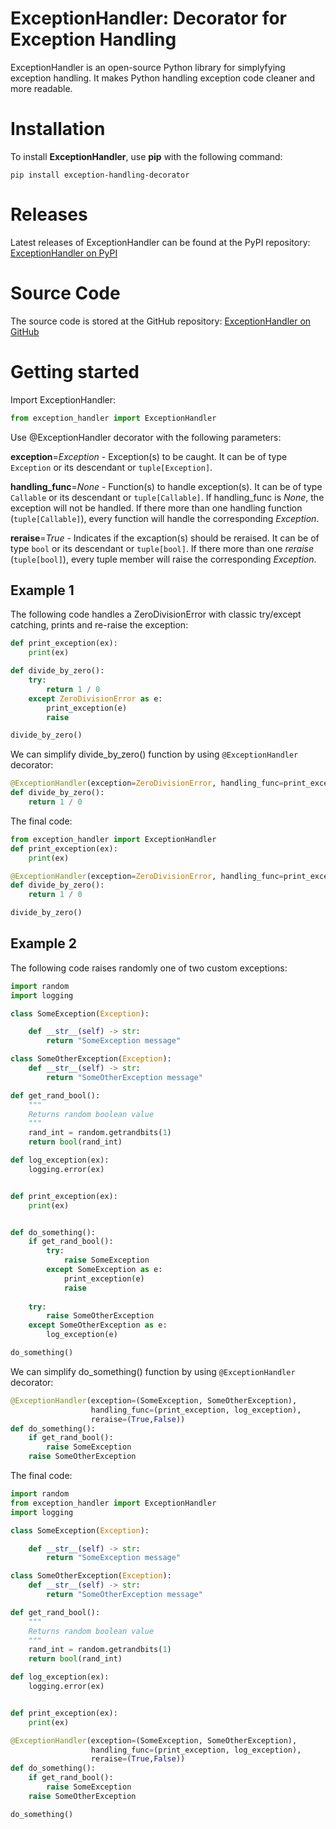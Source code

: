 # ExceptionHandler: Decorator for Exception Handling
ExceptionHandler is an open-source Python library for simplyfying exception handling. It makes Python handling exception code cleaner and more readable.


# Installation
To install **ExceptionHandler**, use **pip** with the following command:

```
pip install exception-handling-decorator
```

# Releases
Latest releases of ExceptionHandler can be found at the PyPI repository: [ExceptionHandler on PyPI](https://pypi.org/project/exception-handling-decorator/)

# Source Code
The source code is stored at the GitHub repository: [ExceptionHandler on GitHub](https://github.com/bpzoran/exception-handling-decorator/)

# Getting started
Import ExceptionHandler:
```python
from exception_handler import ExceptionHandler
```

Use @ExceptionHandler decorator with the following parameters:

**exception**=*Exception* - Exception(s) to be cаught. It can be of type ```Exception``` or its descendant or ```tuple[Exception]```.

**handling_func**=*None* - Function(s) to handle exception(s). It can be of type ```Callable``` or its descendant or ```tuple[Callable]```. If handling_func is *None*, the exception will not be handled. If there more than one handling function (```tuple[Callable]```), every function will handle the corresponding *Exception*.

**reraise**=*True* - Indicates if the excaption(s) should be reraised. It can be of type ```bool``` or its descendant or ```tuple[bool]```. If there more than one *reraise* (```tuple[bool]```), every tuple member will raise the corresponding *Exception*.


## Example 1

The following code handles a ZeroDivisionError with classic try/except catching, prints and re-raise the exception:
```python
def print_exception(ex):
    print(ex)

def divide_by_zero():
    try:
        return 1 / 0
    except ZeroDivisionError as e:
        print_exception(e)   
        raise

divide_by_zero()
```

We can simplify divide_by_zero() function by using ```@ExceptionHandler``` decorator:
```python
@ExceptionHandler(exception=ZeroDivisionError, handling_func=print_exception, reraise=True)
def divide_by_zero():
    return 1 / 0   
```

The final code:
```python
from exception_handler import ExceptionHandler
def print_exception(ex):
    print(ex)

@ExceptionHandler(exception=ZeroDivisionError, handling_func=print_exception, reraise=True)
def divide_by_zero():
    return 1 / 0  

divide_by_zero()  
```

## Example 2
The following code raises randomly one of two custom exceptions:
```python
import random
import logging

class SomeException(Exception):

    def __str__(self) -> str:
        return "SomeException message"

class SomeOtherException(Exception):
    def __str__(self) -> str:
        return "SomeOtherException message"

def get_rand_bool():
    """
    Returns random boolean value
    """
    rand_int = random.getrandbits(1)
    return bool(rand_int)

def log_exception(ex):
    logging.error(ex)


def print_exception(ex):
    print(ex)    


def do_something():
    if get_rand_bool():
        try:
            raise SomeException
        except SomeException as e:
            print_exception(e)
            raise
            
    try:
        raise SomeOtherException
    except SomeOtherException as e:
        log_exception(e)

do_something()
```

We can simplify do_something() function by using ```@ExceptionHandler``` decorator:
```python
@ExceptionHandler(exception=(SomeException, SomeOtherException), 
                  handling_func=(print_exception, log_exception), 
                  reraise=(True,False))
def do_something():
    if get_rand_bool():
        raise SomeException
    raise SomeOtherException
```

The final code:
```python
import random
from exception_handler import ExceptionHandler
import logging

class SomeException(Exception):

    def __str__(self) -> str:
        return "SomeException message"

class SomeOtherException(Exception):
    def __str__(self) -> str:
        return "SomeOtherException message"

def get_rand_bool():
    """
    Returns random boolean value
    """
    rand_int = random.getrandbits(1)
    return bool(rand_int)

def log_exception(ex):
    logging.error(ex)


def print_exception(ex):
    print(ex)  

@ExceptionHandler(exception=(SomeException, SomeOtherException), 
                  handling_func=(print_exception, log_exception), 
                  reraise=(True,False))
def do_something():
    if get_rand_bool():
        raise SomeException
    raise SomeOtherException  

do_something()
```